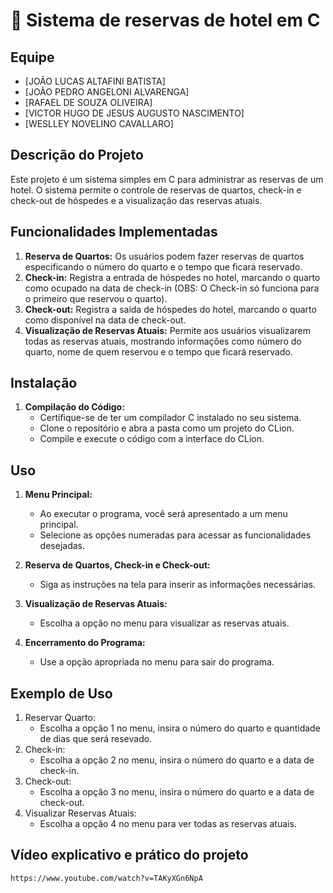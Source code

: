 # 🏨 Sistema de reservas de hotel em C

## Equipe
- [JOÃO LUCAS ALTAFINI BATISTA]
- [JOÃO PEDRO ANGELONI ALVARENGA]
- [RAFAEL DE SOUZA OLIVEIRA]
- [VICTOR HUGO DE JESUS AUGUSTO NASCIMENTO]
- [WESLLEY NOVELINO CAVALLARO]

## Descrição do Projeto
Este projeto é um sistema simples em C para administrar as reservas de um hotel. O sistema permite o controle de reservas de quartos, check-in e check-out de hóspedes e a visualização das reservas atuais.

## Funcionalidades Implementadas
1. **Reserva de Quartos:** Os usuários podem fazer reservas de quartos especificando o número do quarto e o tempo que ficará reservado.
2. **Check-in:** Registra a entrada de hóspedes no hotel, marcando o quarto como ocupado na data de check-in (OBS: O Check-in só funciona para o primeiro que reservou o quarto).
3. **Check-out:** Registra a saída de hóspedes do hotel, marcando o quarto como disponível na data de check-out.
4. **Visualização de Reservas Atuais:** Permite aos usuários visualizarem todas as reservas atuais, mostrando informações como número do quarto, nome de quem reservou e o tempo que ficará reservado.

## Instalação
1. **Compilação do Código:**
   - Certifique-se de ter um compilador C instalado no seu sistema.
   - Clone o repositório e abra a pasta como um projeto do CLion.
   - Compile e execute o código com a interface do CLion.

## Uso
1. **Menu Principal:**
   - Ao executar o programa, você será apresentado a um menu principal.
   - Selecione as opções numeradas para acessar as funcionalidades desejadas.

2. **Reserva de Quartos, Check-in e Check-out:**
   - Siga as instruções na tela para inserir as informações necessárias.

3. **Visualização de Reservas Atuais:**
   - Escolha a opção no menu para visualizar as reservas atuais.

4. **Encerramento do Programa:**
   - Use a opção apropriada no menu para sair do programa.

## Exemplo de Uso
1. Reservar Quarto: 
   - Escolha a opção 1 no menu, insira o número do quarto e quantidade de dias que será resevado.
2. Check-in:
   - Escolha a opção 2 no menu, insira o número do quarto e a data de check-in.
3. Check-out:
   - Escolha a opção 3 no menu, insira o número do quarto e a data de check-out.
4. Visualizar Reservas Atuais:
   - Escolha a opção 4 no menu para ver todas as reservas atuais.

## Vídeo explicativo e prático do projeto
```bash
https://www.youtube.com/watch?v=TAKyXGn6NpA
```
